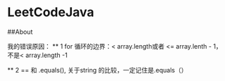 # LeetCodeJava
##About

我的错误原因：
** 1 for 循环的边界：< array.length或者 <= array.lenth - 1， 不是< array.length -1

** 2 == 和 .equals(), 关于string 的比较，一定记住是.equals（）
